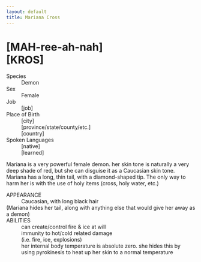 ```yaml
---
layout: default
title: Mariana Cross
---
```

# [MAH-ree-ah-nah]<br>[KROS]
<dl>
<dt>Species</dt>
<dd>Demon</dd>
<dt>Sex</dt>
<dd>Female</dd>
<dt>Job</dt>
<dd>[job]</dd>
<dt>Place of Birth</dt>
<dd>[city]</dd>
<dd>[province/state/county/etc.]</dd>
<dd>[country]</dd>
<dt>Spoken Languages</dt>
<dd>[native]</dd>
<dd>[learned]</dd>
</dl>

Mariana is a very powerful female demon. her skin tone is naturally a very deep shade of red, but she can disguise it as a Caucasian skin tone. Mariana has a long, thin tail, with a diamond-shaped tip. The only way to harm her is with the use of holy items (cross, holy water, etc.)
<dl>
<dt>APPEARANCE</dt>
<dd>Caucasian, with long black hair</dd>
(Mariana hides her tail, along with anything else that would give her away as a demon)</dd>
<dt>ABILITIES</dt>
<dd>can create/control fire & ice at will</dd>
<dd>immunity to hot/cold related damage</dd>
<dd>(i.e. fire, ice, explosions)</dd>
<dd>her internal body temperature is absolute zero. she hides this by using pyrokinesis to heat up her skin to a normal temperature</dd>
